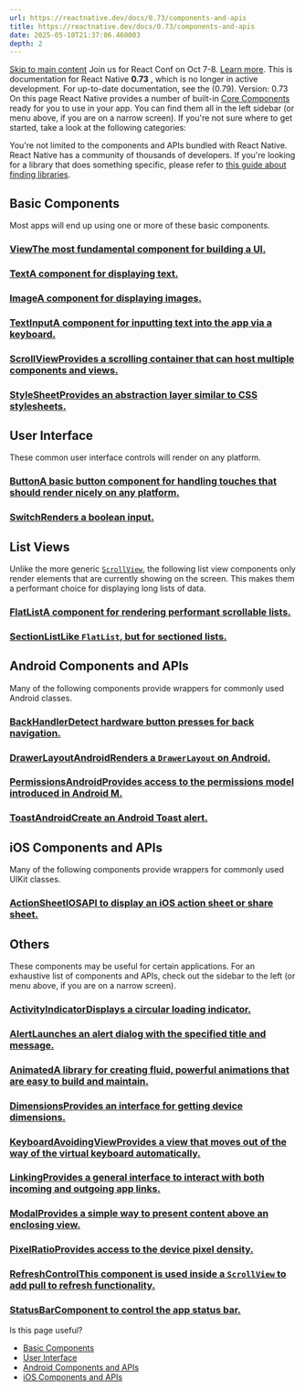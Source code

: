 ```yaml
---
url: https://reactnative.dev/docs/0.73/components-and-apis
title: https://reactnative.dev/docs/0.73/components-and-apis
date: 2025-05-10T21:37:06.460003
depth: 2
---
```


[Skip to main content](https://reactnative.dev/docs/0.73/components-and-apis#__docusaurus_skipToContent_fallback)
Join us for React Conf on Oct 7-8. [Learn more](https://conf.react.dev).
This is documentation for React Native **0.73** , which is no longer in active development.
For up-to-date documentation, see the (0.79).
Version: 0.73
On this page
React Native provides a number of built-in [Core Components](https://reactnative.dev/docs/0.73/intro-react-native-components) ready for you to use in your app. You can find them all in the left sidebar (or menu above, if you are on a narrow screen). If you're not sure where to get started, take a look at the following categories:


You're not limited to the components and APIs bundled with React Native. React Native has a community of thousands of developers. If you're looking for a library that does something specific, please refer to [this guide about finding libraries](https://reactnative.dev/docs/0.73/libraries#finding-libraries).
## Basic Components[​](https://reactnative.dev/docs/0.73/components-and-apis#basic-components "Direct link to Basic Components")
Most apps will end up using one or more of these basic components.
### [ViewThe most fundamental component for building a UI.](https://reactnative.dev/docs/0.73/view)
### [TextA component for displaying text.](https://reactnative.dev/docs/0.73/text)
### [ImageA component for displaying images.](https://reactnative.dev/docs/0.73/image)
### [TextInputA component for inputting text into the app via a keyboard.](https://reactnative.dev/docs/0.73/textinput)
### [ScrollViewProvides a scrolling container that can host multiple components and views.](https://reactnative.dev/docs/0.73/scrollview)
### [StyleSheetProvides an abstraction layer similar to CSS stylesheets.](https://reactnative.dev/docs/0.73/stylesheet)
## User Interface[​](https://reactnative.dev/docs/0.73/components-and-apis#user-interface "Direct link to User Interface")
These common user interface controls will render on any platform.
### [ButtonA basic button component for handling touches that should render nicely on any platform.](https://reactnative.dev/docs/0.73/button)
### [SwitchRenders a boolean input.](https://reactnative.dev/docs/0.73/switch)
## List Views[​](https://reactnative.dev/docs/0.73/components-and-apis#list-views "Direct link to List Views")
Unlike the more generic [`ScrollView`](https://reactnative.dev/docs/0.73/scrollview), the following list view components only render elements that are currently showing on the screen. This makes them a performant choice for displaying long lists of data.
### [FlatListA component for rendering performant scrollable lists.](https://reactnative.dev/docs/0.73/flatlist)
### [SectionListLike `FlatList`, but for sectioned lists.](https://reactnative.dev/docs/0.73/sectionlist)
## Android Components and APIs[​](https://reactnative.dev/docs/0.73/components-and-apis#android-components-and-apis "Direct link to Android Components and APIs")
Many of the following components provide wrappers for commonly used Android classes.
### [BackHandlerDetect hardware button presses for back navigation.](https://reactnative.dev/docs/0.73/backhandler)
### [DrawerLayoutAndroidRenders a `DrawerLayout` on Android.](https://reactnative.dev/docs/0.73/drawerlayoutandroid)
### [PermissionsAndroidProvides access to the permissions model introduced in Android M.](https://reactnative.dev/docs/0.73/permissionsandroid)
### [ToastAndroidCreate an Android Toast alert.](https://reactnative.dev/docs/0.73/toastandroid)
## iOS Components and APIs[​](https://reactnative.dev/docs/0.73/components-and-apis#ios-components-and-apis "Direct link to iOS Components and APIs")
Many of the following components provide wrappers for commonly used UIKit classes.
### [ActionSheetIOSAPI to display an iOS action sheet or share sheet.](https://reactnative.dev/docs/0.73/actionsheetios)
## Others[​](https://reactnative.dev/docs/0.73/components-and-apis#others "Direct link to Others")
These components may be useful for certain applications. For an exhaustive list of components and APIs, check out the sidebar to the left (or menu above, if you are on a narrow screen).
### [ActivityIndicatorDisplays a circular loading indicator.](https://reactnative.dev/docs/0.73/activityindicator)
### [AlertLaunches an alert dialog with the specified title and message.](https://reactnative.dev/docs/0.73/alert)
### [AnimatedA library for creating fluid, powerful animations that are easy to build and maintain.](https://reactnative.dev/docs/0.73/animated)
### [DimensionsProvides an interface for getting device dimensions.](https://reactnative.dev/docs/0.73/dimensions)
### [KeyboardAvoidingViewProvides a view that moves out of the way of the virtual keyboard automatically.](https://reactnative.dev/docs/0.73/keyboardavoidingview)
### [LinkingProvides a general interface to interact with both incoming and outgoing app links.](https://reactnative.dev/docs/0.73/linking)
### [ModalProvides a simple way to present content above an enclosing view.](https://reactnative.dev/docs/0.73/modal)
### [PixelRatioProvides access to the device pixel density.](https://reactnative.dev/docs/0.73/pixelratio)
### [RefreshControlThis component is used inside a `ScrollView` to add pull to refresh functionality.](https://reactnative.dev/docs/0.73/refreshcontrol)
### [StatusBarComponent to control the app status bar.](https://reactnative.dev/docs/0.73/statusbar)
Is this page useful?
  * [Basic Components](https://reactnative.dev/docs/0.73/components-and-apis#basic-components)
  * [User Interface](https://reactnative.dev/docs/0.73/components-and-apis#user-interface)
  * [Android Components and APIs](https://reactnative.dev/docs/0.73/components-and-apis#android-components-and-apis)
  * [iOS Components and APIs](https://reactnative.dev/docs/0.73/components-and-apis#ios-components-and-apis)



